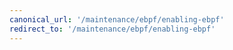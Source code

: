```yaml
---
canonical_url: '/maintenance/ebpf/enabling-ebpf'
redirect_to: '/maintenance/ebpf/enabling-ebpf'
---
```

